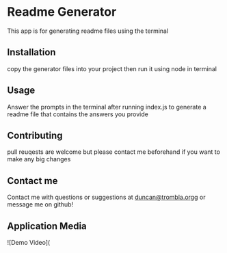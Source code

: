 # Readme Generator

This app is for generating readme files using the terminal

## Installation

copy the generator files into your project then run it using node in terminal

## Usage

Answer the prompts in the terminal after running index.js to generate a readme file that contains the answers you provide

## Contributing
pull reuqests are welcome but please contact me beforehand if you want to make any big changes


## Contact me
Contact me with questions or suggestions at duncan@trombla.orgg or message me on github!

## Application Media
![Demo Video](


